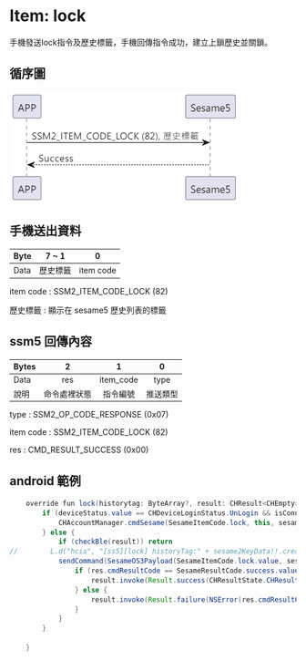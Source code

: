 # Item: lock

手機發送lock指令及歷史標籤，手機回傳指令成功，建立上鎖歷史並關鎖。

## 循序圖
<p align="left" >
  <img src="../src/lock/lock.png" alt="" title="">
</p>

## 手機送出資料
| Byte | 7 ~ 1         | 0         |
|------|:-------------:|:---------:|
| Data | 歷史標籤       | item code |

item code : SSM2_ITEM_CODE_LOCK (82)

歷史標籤 : 顯示在 sesame5 歷史列表的標籤

## ssm5 回傳內容
| Bytes | 2      | 1         | 0    |
|-------|:------:|:---------:|:----:|
| Data  | res    | item_code | type |
| 說明   | 命令處裡狀態 | 指令編號      | 推送類型 |

type : SSM2_OP_CODE_RESPONSE (0x07)

item code : SSM2_ITEM_CODE_LOCK (82)

res : CMD_RESULT_SUCCESS (0x00)

## android 範例
``` java
    override fun lock(historytag: ByteArray?, result: CHResult<CHEmpty>) {
        if (deviceStatus.value == CHDeviceLoginStatus.UnLogin && isConnectedByWM2) {
            CHAccountManager.cmdSesame(SesameItemCode.lock, this, sesame2KeyData!!.hisTagC(historytag), result)
        } else {
            if (checkBle(result)) return
//        L.d("hcia", "[ss5][lock] historyTag:" + sesame2KeyData!!.createHistagV2(historyTag).toHexString())
            sendCommand(SesameOS3Payload(SesameItemCode.lock.value, sesame2KeyData!!.createHistagV2(historytag)), DeviceSegmentType.cipher) { res ->
                if (res.cmdResultCode == SesameResultCode.success.value) {
                    result.invoke(Result.success(CHResultState.CHResultStateBLE(CHEmpty())))
                } else {
                    result.invoke(Result.failure(NSError(res.cmdResultCode.toString(), "CBCentralManager", res.cmdResultCode.toInt())))
                }
            }
        }

    }
```
